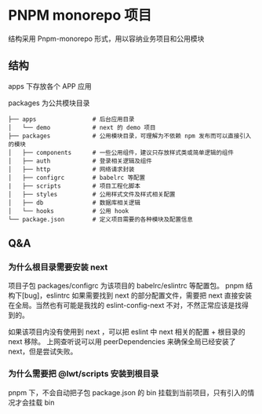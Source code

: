 # PNPM monorepo 项目

结构采用 Pnpm-monorepo 形式，用以容纳业务项目和公用模块

## 结构

apps 下存放各个 APP 应用

packages 为公共模块目录

```
├── apps                # 后台应用目录
│   └── demo            # next 的 demo 项目
├── packages            # 公用模块目录，可理解为不依赖 npm 发布而可以直接引入的模块
│   ├── components      # 一些公用组件，建议只存放样式类或简单逻辑的组件
│   ├── auth            # 登录相关逻辑及组件
│   ├── http            # 网络请求封装
│   ├── configrc        # babelrc 等配置
|   ├── scripts         # 项目工程化脚本
│   ├── styles          # 公用样式文件及样式相关配置
│   ├── db              # 数据库相关逻辑
│   └── hooks           # 公用 hook
└── package.json        # 定义项目需要的各种模块及配置信息
```

## Q&A

### 为什么根目录需要安装 next

项目子包 packages/configrc 为该项目的 babelrc/eslintrc 等配置包。
pnpm 结构下[bug]，eslintrc 如果需要找到 next 的部分配置文件，需要把 next 直接安装在全局。当然也有可能是我找的 eslint-config-next 不对，不然正常应该是找得到的。

如果该项目内没有使用到 next ，可以把 eslint 中 next 相关的配置 + 根目录的 next 移除。
上网查听说可以用 peerDependencies 来确保全局已经安装了 next，但是尝试失败。

### 为什么需要把 @lwt/scripts 安装到根目录
pnpm 下，不会自动把子包 package.json 的 bin 挂载到当前项目，只有引入的情况才会挂载 bin